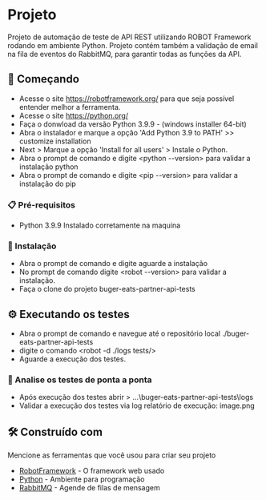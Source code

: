 # Projeto

Projeto de automação de teste de API REST utilizando ROBOT Framework rodando em ambiente Python.
Projeto contém também a validação de email na fila de eventos do RabbitMQ, para garantir todas as funções da API.

## 🚀 Começando

- Acesse o site https://robotframework.org/ para que seja possível entender melhor a ferramenta.
- Acesse o site https://python.org/
- Faça o donwload da versão Python 3.9.9 - (windows installer 64-bit)
- Abra o instalador e marque a opção 'Add Python 3.9 to PATH' >> customize installation
- Next > Marque a opção 'Install for all users' > Instale o Python.
- Abra o prompt de comando e digite <python --version> para validar a instalação python
- Abra o prompt de comando e digite <pip --version> para validar a instalação do pip

### 📋 Pré-requisitos

- Python 3.9.9 Instalado corretamente na maquina

### 🔧 Instalação

- Abra o prompt de comando e digite <pip install robotframework> aguarde a instalação
- No prompt de comando digite <robot --version> para validar a instalação.
- Faça o clone do projeto buger-eats-partner-api-tests

## ⚙️ Executando os testes

- Abra o prompt de comando e navegue até o repositório local ./buger-eats-partner-api-tests
- digite o comando <robot -d ./logs tests/>
- Aguarde a execução dos testes.

### 🔩 Analise os testes de ponta a ponta

- Após execução dos testes abrir > ...\buger-eats-partner-api-tests\logs
- Validar a execução dos testes via log relatório de execução:
image.png


## 🛠️ Construído com

Mencione as ferramentas que você usou para criar seu projeto

* [RobotFramework](https://robotframework.org/) - O framework web usado
* [Python](https://www.python.org/) - Ambiente para programação
* [RabbitMQ](https://www.rabbitmq.com/) - Agende de filas de mensagem



